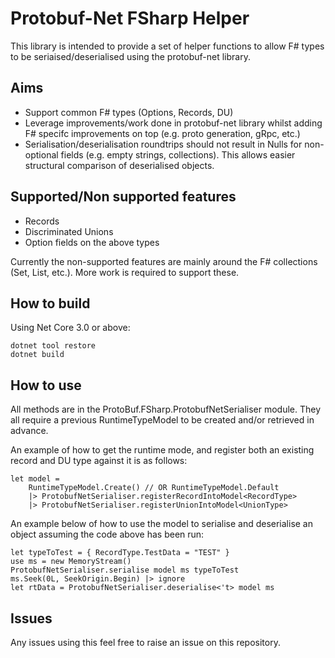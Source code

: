 # Protobuf-Net FSharp Helper #

This library is intended to provide a set of helper functions to allow F# types to be seriaised/deserialised
using the protobuf-net library.

## Aims ##

- Support common F# types (Options, Records, DU)
- Leverage improvements/work done in protobuf-net library whilst adding F# specifc improvements on top (e.g. proto generation, gRpc, etc.)
- Serialisation/deserialisation roundtrips should not result in Nulls for non-optional fields (e.g. empty strings, collections). This allows easier structural comparison of deserialised objects.

## Supported/Non supported features ##

- Records
- Discriminated Unions
- Option fields on the above types

Currently the non-supported features are mainly around the F# collections (Set, List, etc.). More work is required to support these.

## How to build ##

Using Net Core 3.0 or above:

```
dotnet tool restore
dotnet build
```

## How to use ##

All methods are in the ProtoBuf.FSharp.ProtobufNetSerialiser module. They all require a previous RuntimeTypeModel
to be created and/or retrieved in advance.

An example of how to get the runtime mode, and register both an existing record and DU type against it is as follows:

    let model = 
    	RuntimeTypeModel.Create() // OR RuntimeTypeModel.Default
        |> ProtobufNetSerialiser.registerRecordIntoModel<RecordType> 
        |> ProtobufNetSerialiser.registerUnionIntoModel<UnionType>

An example below of how to use the model to serialise and deserialise an object assuming the code above has been run:
    
```
let typeToTest = { RecordType.TestData = "TEST" }
use ms = new MemoryStream()
ProtobufNetSerialiser.serialise model ms typeToTest
ms.Seek(0L, SeekOrigin.Begin) |> ignore
let rtData = ProtobufNetSerialiser.deserialise<'t> model ms
```

## Issues ##

Any issues using this feel free to raise an issue on this repository.


            
